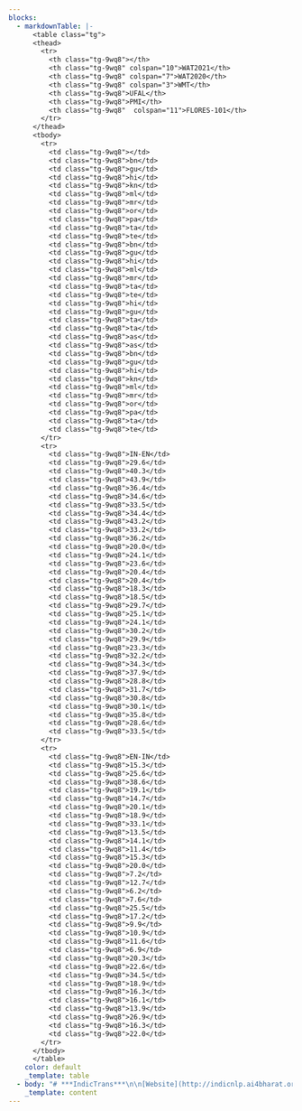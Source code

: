```yaml
---
blocks:
  - markdownTable: |-
      <table class="tg">
      <thead>
        <tr>
          <th class="tg-9wq8"></th>
          <th class="tg-9wq8" colspan="10">WAT2021</th>
          <th class="tg-9wq8" colspan="7">WAT2020</th>
          <th class="tg-9wq8" colspan="3">WMT</th>
          <th class="tg-9wq8">UFAL</th>
          <th class="tg-9wq8">PMI</th>
          <th class="tg-9wq8"  colspan="11">FLORES-101</th>
        </tr>
      </thead>
      <tbody>
        <tr>
          <td class="tg-9wq8"></td>
          <td class="tg-9wq8">bn</td>
          <td class="tg-9wq8">gu</td>
          <td class="tg-9wq8">hi</td>
          <td class="tg-9wq8">kn</td>
          <td class="tg-9wq8">ml</td>
          <td class="tg-9wq8">mr</td>
          <td class="tg-9wq8">or</td>
          <td class="tg-9wq8">pa</td>
          <td class="tg-9wq8">ta</td>
          <td class="tg-9wq8">te</td>
          <td class="tg-9wq8">bn</td>
          <td class="tg-9wq8">gu</td>
          <td class="tg-9wq8">hi</td>
          <td class="tg-9wq8">ml</td>
          <td class="tg-9wq8">mr</td>
          <td class="tg-9wq8">ta</td>
          <td class="tg-9wq8">te</td>
          <td class="tg-9wq8">hi</td>
          <td class="tg-9wq8">gu</td>
          <td class="tg-9wq8">ta</td>
          <td class="tg-9wq8">ta</td>
          <td class="tg-9wq8">as</td>
          <td class="tg-9wq8">as</td>
          <td class="tg-9wq8">bn</td>
          <td class="tg-9wq8">gu</td>
          <td class="tg-9wq8">hi</td>
          <td class="tg-9wq8">kn</td>
          <td class="tg-9wq8">ml</td>
          <td class="tg-9wq8">mr</td>
          <td class="tg-9wq8">or</td>
          <td class="tg-9wq8">pa</td>
          <td class="tg-9wq8">ta</td>
          <td class="tg-9wq8">te</td>
        </tr>
        <tr>
          <td class="tg-9wq8">IN-EN</td>
          <td class="tg-9wq8">29.6</td>
          <td class="tg-9wq8">40.3</td>
          <td class="tg-9wq8">43.9</td>
          <td class="tg-9wq8">36.4</td>
          <td class="tg-9wq8">34.6</td>
          <td class="tg-9wq8">33.5</td>
          <td class="tg-9wq8">34.4</td>
          <td class="tg-9wq8">43.2</td>
          <td class="tg-9wq8">33.2</td>
          <td class="tg-9wq8">36.2</td>
          <td class="tg-9wq8">20.0</td>
          <td class="tg-9wq8">24.1</td>
          <td class="tg-9wq8">23.6</td>
          <td class="tg-9wq8">20.4</td>
          <td class="tg-9wq8">20.4</td>
          <td class="tg-9wq8">18.3</td>
          <td class="tg-9wq8">18.5</td>
          <td class="tg-9wq8">29.7</td>
          <td class="tg-9wq8">25.1</td>
          <td class="tg-9wq8">24.1</td>
          <td class="tg-9wq8">30.2</td>
          <td class="tg-9wq8">29.9</td>
          <td class="tg-9wq8">23.3</td>
          <td class="tg-9wq8">32.2</td>
          <td class="tg-9wq8">34.3</td>
          <td class="tg-9wq8">37.9</td>
          <td class="tg-9wq8">28.8</td>
          <td class="tg-9wq8">31.7</td>
          <td class="tg-9wq8">30.8</td>
          <td class="tg-9wq8">30.1</td>
          <td class="tg-9wq8">35.8</td>
          <td class="tg-9wq8">28.6</td>
          <td class="tg-9wq8">33.5</td>
        </tr>
        <tr>
          <td class="tg-9wq8">EN-IN</td>
          <td class="tg-9wq8">15.3</td>
          <td class="tg-9wq8">25.6</td>
          <td class="tg-9wq8">38.6</td>
          <td class="tg-9wq8">19.1</td>
          <td class="tg-9wq8">14.7</td>
          <td class="tg-9wq8">20.1</td>
          <td class="tg-9wq8">18.9</td>
          <td class="tg-9wq8">33.1</td>
          <td class="tg-9wq8">13.5</td>
          <td class="tg-9wq8">14.1</td>
          <td class="tg-9wq8">11.4</td>
          <td class="tg-9wq8">15.3</td>
          <td class="tg-9wq8">20.0</td>
          <td class="tg-9wq8">7.2</td>
          <td class="tg-9wq8">12.7</td>
          <td class="tg-9wq8">6.2</td>
          <td class="tg-9wq8">7.6</td>
          <td class="tg-9wq8">25.5</td>
          <td class="tg-9wq8">17.2</td>
          <td class="tg-9wq8">9.9</td>
          <td class="tg-9wq8">10.9</td>
          <td class="tg-9wq8">11.6</td>
          <td class="tg-9wq8">6.9</td>
          <td class="tg-9wq8">20.3</td>
          <td class="tg-9wq8">22.6</td>
          <td class="tg-9wq8">34.5</td>
          <td class="tg-9wq8">18.9</td>
          <td class="tg-9wq8">16.3</td>
          <td class="tg-9wq8">16.1</td>
          <td class="tg-9wq8">13.9</td>
          <td class="tg-9wq8">26.9</td>
          <td class="tg-9wq8">16.3</td>
          <td class="tg-9wq8">22.0</td>
        </tr>
      </tbody>
      </table>
    color: default
    _template: table
  - body: "# ***IndicTrans***\n\n[Website](http://indicnlp.ai4bharat.org/samanantar)\_|\_[Paper](https://arxiv.org/abs/2104.05596)\_|\_[Video](https://youtu.be/QwYPOd1eBtQ?t=383)\n\n**IndicTrans**\_is a Transformer-4x ( ~434M ) multilingual NMT model trained on\_[Samanantar](https://indicnlp.ai4bharat.org/samanantar)\_dataset which is the largest publicly available parallel corpora collection for Indic languages at the time of writing ( 14 April 2021 ). It is a single script model i.e we convert all the Indic data to the Devanagari script which allows for\_***better lexical sharing between languages for transfer learning, prevents fragmentation of the subword vocabulary between Indic languages and allows using a smaller subword vocabulary***. We currently release two models - Indic to English and English to Indic and support the following 11 indic languages:\n\nAssamese (as)Hindi (hi)Marathi (mr)Tamil (ta)Bengali (bn)Kannada (kn)Odia (or)Telugu (te)Gujarati (gu)Malayalam (ml)Punjabi (pa)\n\n### Benchmarks\n\nWe evaluate IndicTrans model on a\_[WAT2021](http://lotus.kuee.kyoto-u.ac.jp/WAT/WAT2021/),\_[WAT2020](https://lotus.kuee.kyoto-u.ac.jp/WAT/WAT2020/), WMT (2014, 2019, 2020),\_[UFAL](https://ufal.mff.cuni.cz/~ramasamy/parallel/html),\_[PMI](https://data.statmt.org/pmindia)\_(subset of the PMIndia dataest created by us for Assamese) and\_[FLORES](https://github.com/facebookresearch/flores)\_benchmarks. It outperforms all publicly available open source models. It also outperforms commercial systems like Google, Bing translate on most datasets and performs competitively on Flores. Here are the results that we obtain:\n\n**WAT2021WAT2020WMTUFALPMIFLORES-101**bnguhiknmlmrorpatatebnguhimlmrtatehigutataasasbnguhiknmlmrorpatateIN-EN29.640.343.936.434.633.534.443.233.236.220.024.123.620.420.418.318.529.725.124.130.229.923.332.234.337.928.831.730.830.135.828.633.5EN-IN15.325.638.619.114.720.118.933.113.514.111.415.320.07.212.76.27.625.517.29.910.911.66.920.322.634.518.916.316.113.926.916.322.0\n\n## Updates\n\nClick to expand\n\n## Table of contents\n\n*   [Updates](https://github.com/AI4Bharat/indicTrans/blob/main/README.md#updates)\n*   [Table of contents](https://github.com/AI4Bharat/indicTrans/blob/main/README.md#table-of-contents)\n*   [Resources](https://github.com/AI4Bharat/indicTrans/blob/main/README.md#resources)\n    *   [Try out model online (Huggingface spaces)](https://github.com/AI4Bharat/indicTrans/blob/main/README.md#try-out-model-online-huggingface-spaces)\n    *   [Download model](https://github.com/AI4Bharat/indicTrans/blob/main/README.md#download-model)\n    *   [Using hosted APIs](https://github.com/AI4Bharat/indicTrans/blob/main/README.md#using-hosted-apis)\n        *   [Sample screenshot of translate\\_sentence POST request](https://github.com/AI4Bharat/indicTrans/blob/main/README.md#sample-screenshot-of-translate\\_sentence-post-request)\n    *   [Accessing on ULCA](https://github.com/AI4Bharat/indicTrans/blob/main/README.md#accessing-on-ulca)\n*   [Running Inference](https://github.com/AI4Bharat/indicTrans/blob/main/README.md#running-inference)\n    *   [Command line interface](https://github.com/AI4Bharat/indicTrans/blob/main/README.md#command-line-interface)\n    *   [Python Inference](https://github.com/AI4Bharat/indicTrans/blob/main/README.md#python-inference)\n*   [Training model](https://github.com/AI4Bharat/indicTrans/blob/main/README.md#training-model)\n    *   [Setting up your environment](https://github.com/AI4Bharat/indicTrans/blob/main/README.md#setting-up-your-environment)\n    *   [Details of models and hyperparameters](https://github.com/AI4Bharat/indicTrans/blob/main/README.md#details-of-models-and-hyperparameters)\n    *   [Training procedure and code](https://github.com/AI4Bharat/indicTrans/blob/main/README.md#training-procedure-and-code)\n    *   [WandB plots](https://github.com/AI4Bharat/indicTrans/blob/main/README.md#wandb-plots)\n    *   [Evaluating trained model](https://github.com/AI4Bharat/indicTrans/blob/main/README.md#evaluating-trained-model)\n    *   [Detailed benchmarking results](https://github.com/AI4Bharat/indicTrans/blob/main/README.md#detailed-benchmarking-results)\n*   [Finetuning model on your data](https://github.com/AI4Bharat/indicTrans/blob/main/README.md#finetuning-model-on-your-data)\n*   [License](https://github.com/AI4Bharat/indicTrans/blob/main/README.md#license)\n*   [Contributors](https://github.com/AI4Bharat/indicTrans/blob/main/README.md#contributors)\n*   [Contact](https://github.com/AI4Bharat/indicTrans/blob/main/README.md#contact)\n*   [Acknowledgements](https://github.com/AI4Bharat/indicTrans/blob/main/README.md#acknowledgements)\n\n## Resources\n\n### Try out model online (Huggingface spaces)\n\n*   [IndicTrans Indic2English](https://huggingface.co/spaces/ai4bharat/IndicTrans-Indic2English)\n*   [IndicTrans English2Indic](https://huggingface.co/spaces/ai4bharat/IndicTrans-English2Indic)\n\n### Download model\n\nIndic to English:\_[v0.3](https://storage.googleapis.com/samanantar-public/V0.3/models/indic-en.zip)\n\nEnglish to Indic:\_[v0.3](https://storage.googleapis.com/samanantar-public/V0.3/models/en-indic.zip)\n\nIndic to Indic:\_[v0.3](https://storage.googleapis.com/samanantar-public/V0.3/models/m2m.zip)\n\n[Mirror links](https://indicnlp.ai4bharat.org/indic-trans/#mirror-links)\_for the IndicTrans models\n\n### Using hosted APIs\n\nClick to expand\n\nRefer to this colab notebook on how to use python to hit the API endpoints-->\_\n\n### Accessing on ULCA\n\nYou can try out our models at\_[ULCA](https://bhashini.gov.in/ulca/model/explore-models)\_and filter for IndicTrans models.\n\n## Running Inference\n\n### Command line interface\n\nThe model is trained on single sentences and hence, users need to split parapgraphs to sentences before running the translation when using our command line interface (The python interface has\_`translate_paragraph`\_method to handle multi sentence translations).\n\nNote: IndicTrans is trained with a max sequence length of\_**200**\_tokens (subwords). If your sentence is too long (> 200 tokens), the sentence will be truncated to 200 tokens before translation.\n\nHere is an example snippet to split paragraphs into sentences for English and Indic languages supported by our model:\n\n```\n# install these libraries\r\n# pip install mosestokenizer\r\n# pip install indic-nlp-library\r\n\r\nfrom mosestokenizer import *\r\nfrom indicnlp.tokenize import sentence_tokenize\r\n\r\nINDIC = [\"as\", \"bn\", \"gu\", \"hi\", \"kn\", \"ml\", \"mr\", \"or\", \"pa\", \"ta\", \"te\"]\r\n\r\ndef split_sentences(paragraph, language):\r\n    if language == \"en\":\r\n        with MosesSentenceSplitter(language) as splitter:\r\n            return splitter([paragraph])\r\n    elif language in INDIC:\r\n        return sentence_tokenize.sentence_split(paragraph, lang=language)\r\n\r\nsplit_sentences(\"\"\"COVID-19 is caused by infection with the severe acute respiratory\r\nsyndrome coronavirus 2 (SARS-CoV-2) virus strain. The disease is mainly transmitted via the respiratory\r\nroute when people inhale droplets and particles that infected people release as they breathe, talk, cough, sneeze, or sing. \"\"\", language='en')\r\n\r\n>> ['COVID-19 is caused by infection with the severe acute respiratory syndrome coronavirus 2 (SARS-CoV-2) virus strain.',\r\n 'The disease is mainly transmitted via the respiratory route when people inhale droplets and particles that infected people release as they breathe, talk, cough, sneeze, or sing.']\r\n\r\nsplit_sentences(\"\"\"இத்தொற்றுநோய் உலகளாவிய சமூக மற்றும் பொருளாதார சீர்குலைவை ஏற்படுத்தியுள்ளது.இதனால் பெரும் பொருளாதார மந்தநிலைக்குப் பின்னர் உலகளவில் மிகப்பெரிய மந்தநிலை ஏற்பட்டுள்ளது. இது விளையாட்டு,மத, அரசியல் மற்றும் கலாச்சார நிகழ்வுகளை ஒத்திவைக்க அல்லது ரத்து செய்ய வழிவகுத்தது.\r\nஅச்சம் காரணமாக முகக்கவசம், கிருமிநாசினி உள்ளிட்ட பொருட்களை அதிக நபர்கள் வாங்கியதால் விநியோகப் பற்றாக்குறை ஏற்பட்டது.\"\"\",\r\n language='ta')\r\n\r\n>> ['இத்தொற்றுநோய் உலகளாவிய சமூக மற்றும் பொருளாதார சீர்குலைவை ஏற்படுத்தியுள்ளது.',\r\n 'இதனால் பெரும் பொருளாதார மந்தநிலைக்குப் பின்னர் உலகளவில் மிகப்பெரிய மந்தநிலை ஏற்பட்டுள்ளது.',\r\n 'இது விளையாட்டு,மத, அரசியல் மற்றும் கலாச்சார நிகழ்வுகளை ஒத்திவைக்க அல்லது ரத்து செய்ய வழிவகுத்தது.',\r\n 'அச்சம் காரணமாக முகக்கவசம், கிருமிநாசினி உள்ளிட்ட பொருட்களை அதிக நபர்கள் வாங்கியதால் விநியோகப் பற்றாக்குறை ஏற்பட்டது.']\r\n\n```\n\nFollow the colab notebook to setup the environment, download the trained\_*IndicTrans*\_models and translating your own text.\n\nColab notebook for command line inference -->\_\n\n### Python Inference\n\nColab notebook for python inference -->\_\n\nThe python interface is useful in case you want to reuse the model for multiple translations and do not want to reinitialize the model each time\n\n## Training model\n\n### Setting up your environment\n\nClick to expand\n\n### Details of models and hyperparameters\n\n*   Architechture: IndicTrans uses 6 encoder and decoder layers, input embeddings of size 1536 with 16 attention heads and feedforward dimension of 4096 with total number of parameters of 434M\n*   Loss: Cross entropy loss\n*   Optimizer: Adam\n*   Label Smoothing: 0.1\n*   Gradient clipping: 1.0\n*   Learning rate: 5e-4\n*   Warmup\\_steps: 4000\n\nPlease refer to section 4, 5 of our\_[paper](https://arxiv.org/ftp/arxiv/papers/2104/2104.05596.pdf)\_for more details on training/experimental setup.\n\n### Training procedure and code\n\nThe high level steps we follow for training are as follows:\n\nOrganize the traning data as en-X folders where each folder has two text files containing parallel data for en-X lang pair.\n\n```\n# final_data\r\n# ├── en-as\r\n# │   ├── train.as\r\n# │   └── train.en\r\n# ├── en-bn\r\n# │   ├── train.bn\r\n# │   └── train.en\r\n# ├── en-gu\r\n# │   ├── train.en\r\n# │   └── train.gu\r\n# ├── en-hi\r\n# │   ├── train.en\r\n# │   └── train.hi\r\n# ├── en-kn\r\n# │   ├── train.en\r\n# │   └── train.kn\r\n# ├── ....\n```\n\nOrganize the developement set and test set of multiple benchmarks as follows:\n\n```\n<all devtest dir>\r\n├──<benchmark 1>\r\n|    ├── en-as\r\n|    ├── en-bn\r\n|    ├── en-gu\r\n|    └── en-hi\r\n|        ├── test.en\r\n|        ├── test.en\r\n|        ├── dev.en\r\n|        └── dev.hi\r\n├──<benchmark 2>\r\n|\r\n...\n```\n\nRemoving dev and test set overlaps from training data Refer to \"Training Data\" subsection in section 4 of our\_[paper](https://arxiv.org/ftp/arxiv/papers/2104/2104.05596.pdf)\_for more details on how we use a strict overlap removal method.\n\n```\npython3 remove_train_devtest_overlaps.py <train_data_dir> <all devtest dir>\r\n^ if you are only training for en-x\r\n\r\npython3 remove_train_devtest_overlaps.py <train_data_dir> <all devtest dir> true\r\n^ if you are training many2many model\n```\n\nPrepare the experiment folder and create the binarized data required for fairseq\n\n```\n<exp dir>             # named like indic-en-exp for indic-en training or en-indic-exp for en-indic training\r\n├──<devtest>\r\n    └── all\r\n        ├── en-as\r\n            ├── dev.en      # merge all en files for en-as dev sets\r\n            ├── dev.as      # merge all as files for en-as dev sets\r\n            ├── test.en     # merge all en files for en-as test sets\r\n            └── test.as     # merge all as files for en-as test sets\r\n        ├── en-bn\r\n        ├── en-gu\r\n        ├── ...\r\n        └── en-hi\r\n   ├── en-as\r\n   ├── en-bn\r\n   ├── ...\r\n   └── en-te\r\n        ├── train.en      # merged en train set for en-te with all devtest overlaps removed\r\n        └── train.te      # merged te train set for en-te with all devtest overlaps removed\r\n\r\n# Using exp dir, prepare the training data as required for Fairseq using prepare_data_joint_training.sh\r\n\r\n# prepare_data_joint_training.sh takes exp dir, src_lang, tgt_lang as input\r\n# This does preprocessing, building vocab, binarization for joint training\r\n\r\n# Creating the vocabulary will take a while if the dataset is huge. To make it faster, run it on a multicore system\r\nbash prepare_data_joint_training.sh '../indic-en-exp' 'indic' 'en'\n```\n\nStart training with fairseq-train command. Please refer to\_[fairseq documentaion](https://fairseq.readthedocs.io/en/latest/command\\_line\\_tools.html)\_to know more about each of these options\n\n```\n# some notable args:\r\n# --max-updates         -> maximum update steps the model will be trained for\r\n# --arch=transformer_4x -> we use a custom transformer model and name it transformer_4x (4 times the parameter size of transformer  base)\r\n# --user_dir            -> we define the custom transformer arch in model_configs folder and pass it as an argument to user_dir for fairseq to register this architechture\r\n# --lr                  -> learning rate. From our limited experiments, we find that lower learning rates like 3e-5 works best for finetuning.\r\n# --max_tokens          -> this is max tokens per batch. You should limit to lower values if you get oom errors.\r\n# --update-freq         -> gradient accumulation steps\r\n\r\nfairseq-train ../indic-en-exp/final_bin \\\r\n--max-source-positions=210 \\\r\n--max-target-positions=210 \\\r\n--max-update=<max_updates> \\\r\n--save-interval=1 \\\r\n--arch=transformer_4x \\\r\n--criterion=label_smoothed_cross_entropy \\\r\n--source-lang=SRC \\\r\n--lr-scheduler=inverse_sqrt \\\r\n--target-lang=TGT \\\r\n--label-smoothing=0.1 \\\r\n--optimizer adam \\\r\n--adam-betas \"(0.9, 0.98)\" \\\r\n--clip-norm 1.0 \\\r\n--warmup-init-lr 1e-07 \\\r\n--lr 0.0005 \\\r\n--warmup-updates 4000 \\\r\n--dropout 0.2 \\\r\n--save-dir ../indic-en-exp/model \\\r\n--keep-last-epochs 5 \\\r\n--patience 5 \\\r\n--skip-invalid-size-inputs-valid-test \\\r\n--fp16 \\\r\n--user-dir model_configs \\\r\n--wandb-project <wandb_project_name> \\\r\n--update-freq=<grad_accumulation_steps> \\\r\n--distributed-world-size <num_gpus> \\\r\n--max-tokens <max_tokens_in_a_batch>\r\n\n```\n\nThe above steps are further documented in our colab notebook\n\nPlease refer to this\_[issue](https://github.com/AI4Bharat/indicTrans/issues/23)\_to see discussion of our training hyperparameters.\n\n### WandB plots\n\n[IndicTrans en-indic model](https://wandb.ai/ai4b-anuvaad/indictrans4x-en-indic)\n\n[IndicTrans indic-en model](https://wandb.ai/ai4b-anuvaad/indictrans4x-indic-en)\n\n### Evaluating trained model\n\nThe trained model will get saved in the experiment directory. It will have the following files:\n\n```\n en-indic/                              # en to indic experiment directory\r\n ├── final_bin                          # contains fairseq dictionaries\r\n │   ├── dict.SRC.txt\r\n │   └── dict.TGT.txt\r\n ├── model                              # contains model checkpoint(s)\r\n │   └── checkpoint_best.pt\r\n └── vocab                              # contains bpes for src and tgt (since we train seperate vocabularies) generated with subword_nmt\r\n     ├── bpe_codes.32k.SRC\r\n     ├── bpe_codes.32k.TGT\r\n     ├── vocab.SRC\r\n     └── vocab.TGT\n```\n\nTo test the models after training, you can use\_`joint_translate.sh`\_to get output predictions and\_`compute_bleu.sh`\_to compute bleu scores.\n\n```\n# joint_translate takes src_file, output_fname, src_lang, tgt_lang, model_folder as inputs\r\n# src_file -> input text file to be translated\r\n# output_fname -> name of the output file (will get created) containing the model predictions\r\n# src_lang -> source lang code of the input text ( in this case we are using en-indic model and hence src_lang would be 'en')\r\n# tgt_lang -> target lang code of the input text ( tgt lang for en-indic model would be any of the 11 indic langs we trained on:\r\n#              as, bn, hi, gu, kn, ml, mr, or, pa, ta, te)\r\n# supported languages are:\r\n#              as - assamese, bn - bengali, gu - gujarathi, hi - hindi, kn - kannada,\r\n#              ml - malayalam, mr - marathi, or - oriya, pa - punjabi, ta - tamil, te - telugu\r\n\r\n# model_folder -> the directory containing the model and the vocab files ( the model is stored in exp_dir/model)\r\n\r\n\r\n\r\n# here we are translating the english sentences to hindi and model_folder contains the model checkpoint\r\nbash joint_translate.sh <path to test.en> en_hi_outputs.txt 'en' 'hi' model_folder\r\n\r\n# to compute bleu scores for the predicitions with a reference file, use the following command\r\n# arguments:\r\n# pred_fname: file that contains model predictions\r\n# ref_fname: file that contains references\r\n# src_lang and tgt_lang : the source and target language\r\n\r\nbash compute_bleu.sh en_hi_outputs.txt <path to test.hi reference file> 'en' 'hi'\r\n\n```\n\n### Detailed benchmarking results\n\nRefer to\_[Benchmarks](https://github.com/AI4Bharat/indicTrans/blob/main/README.md#benchmarks)\_for results of IndicTrans model on various benchmarks. Please refer to table 6,7 of our\_[paper](https://arxiv.org/ftp/arxiv/papers/2104/2104.05596.pdf)\_for comparison with other open source and commercial models and section 6 for detailed discussion of the results\n\n## Finetuning model on your data\n\nThe high level steps for finetuning on your own dataset are:\n\nOrganize the traning data as en-X folders where each folder has two text files containing parallel data for en-X lang pair.\n\n```\n# final_data\r\n# ├── en-as\r\n# │   ├── train.as\r\n# │   └── train.en\r\n# ├── en-bn\r\n# │   ├── train.bn\r\n# │   └── train.en\r\n# ├── en-gu\r\n# │   ├── train.en\r\n# │   └── train.gu\r\n# ├── en-hi\r\n# │   ├── train.en\r\n# │   └── train.hi\r\n# ├── en-kn\r\n# │   ├── train.en\r\n# │   └── train.kn\r\n# ├── ....\r\n\n```\n\nOrganize the developement set and test set of multiple benchmarks as follows:\n\n```\n<all devtest dir>\r\n├──<benchmark 1>\r\n|    ├── en-as\r\n|    ├── en-bn\r\n|    ├── en-gu\r\n|    └── en-hi\r\n|        ├── test.en\r\n|        ├── test.en\r\n|        ├── dev.en\r\n|        └── dev.hi\r\n├──<benchmark 2>\r\n|\r\n...\n```\n\nRemoving dev and test set overlaps from training data Refer to \"Training Data\" subsection in section 4 of our\_[paper](https://arxiv.org/ftp/arxiv/papers/2104/2104.05596.pdf)\_for more details on how we use a strict overlap removal method.\n\n```\npython3 remove_train_devtest_overlaps.py <train_data_dir> <all devtest dir>\r\n^ if you are only training for en-x\r\n\r\npython3 remove_train_devtest_overlaps.py <train_data_dir> <all devtest dir> true\r\n^ if you are training many2many model\n```\n\nAfter removing the dev and test set overlaps, you can move the train files and benchmark files (refer to colab notebook below for more details) to the experiment directory. This will have the trained checkpoint and the following structure:\n\n```\n# prepare the experiment folder\r\n\r\n <exp dir>                              # experiment directory\r\n ├── final_bin                          # contains fairseq dictionaries which we will use to binarize the new finetuning data\r\n │   ├── dict.SRC.txt\r\n │   └── dict.TGT.txt\r\n ├── model                              # contains model checkpoint(s)\r\n │   └── checkpoint_best.pt\r\n └── vocab                              # contains bpes for src and tgt (since we train seperate vocabularies) generated with subword_nmt\r\n     ├── bpe_codes.32k.SRC\r\n     ├── bpe_codes.32k.TGT\r\n     ├── vocab.SRC\r\n     └── vocab.TGT\r\n\r\n# We will use fairseq-train to finetune the model:\r\n\r\n\r\n# some notable args:\r\n# --max-update=1000     -> for this example, to demonstrate how to finetune we are only training for 1000 steps. You should increase this when finetuning\r\n# --arch=transformer_4x -> we use a custom transformer model and name it transformer_4x (4 times the parameter size of transformer  base)\r\n# --user_dir            -> we define the custom transformer arch in model_configs folder and pass it as an argument to user_dir for fairseq to register this architechture\r\n# --lr                  -> learning rate. From our limited experiments, we find that lower learning rates like 3e-5 works best for finetuning.\r\n# --restore-file        -> reload the pretrained checkpoint and start training from here (change this path for indic-en. Currently its is set to en-indic)\r\n# --reset-*             -> reset and not use lr scheduler, dataloader, optimizer etc of the older checkpoint\r\n# --max_tokns           -> this is max tokens per batch\r\n\r\n\r\nfairseq-train <exp_dir>/final_bin \\\r\n--max-source-positions=210 \\\r\n--max-target-positions=210 \\\r\n--max-update=1000 \\\r\n--save-interval=1 \\\r\n--arch=transformer_4x \\\r\n--criterion=label_smoothed_cross_entropy \\\r\n--source-lang=SRC \\\r\n--lr-scheduler=inverse_sqrt \\\r\n--target-lang=TGT \\\r\n--label-smoothing=0.1 \\\r\n--optimizer adam \\\r\n--adam-betas \"(0.9, 0.98)\" \\\r\n--clip-norm 1.0 \\\r\n--warmup-init-lr 1e-07 \\\r\n--warmup-updates 4000 \\\r\n--dropout 0.2 \\\r\n--tensorboard-logdir <exp_dir>/tensorboard-wandb \\\r\n--save-dir <exp_dir>/model \\\r\n--keep-last-epochs 5 \\\r\n--patience 5 \\\r\n--skip-invalid-size-inputs-valid-test \\\r\n--fp16 \\\r\n--user-dir model_configs \\\r\n--update-freq=2 \\\r\n--distributed-world-size 1 \\\r\n--max-tokens 256 \\\r\n--lr 3e-5 \\\r\n--restore-file <checkpoint exp_dir>/model/checkpoint_best.pt \\\r\n--reset-lr-scheduler \\\r\n--reset-meters \\\r\n--reset-dataloader \\\r\n--reset-optimizer\n```\n\nThe above steps (setup the environment, download the trained\_*IndicTrans*\_models and prepare your custom dataset for funetuning) are further documented in our colab notebook\_\n\nPlease refer to this\_[issue](https://github.com/AI4Bharat/indicTrans/issues/9)\_for some tips on finetuning.\n\n**Note**: Since this is a big model (400M params), you might not be able to train with reasonable batch sizes in the free google Colab account. We are planning to release smaller models (after pruning / distallation) soon.\n\n## Folder Structure\n\n```\n\r\nIndicTrans\r\n│   .gitignore\r\n│   apply_bpe_traindevtest_notag.sh         # apply bpe for joint vocab (Train, dev and test)\r\n│   apply_single_bpe_traindevtest_notag.sh  # apply bpe for seperate vocab   (Train, dev and test)\r\n│   binarize_training_exp.sh                # binarize the training data after preprocessing for fairseq-training\r\n│   compute_bleu.sh                         # Compute blue scores with postprocessing after translating with `joint_translate.sh`\r\n│   indictrans_fairseq_inference.ipynb      # colab example to show how to use model for inference\r\n│   indicTrans_Finetuning.ipynb             # colab example to show how to use model for finetuning on custom domain data\r\n│   joint_translate.sh                      # used for inference (see colab inference notebook for more details on usage)\r\n│   learn_bpe.sh                            # learning joint bpe on preprocessed text\r\n│   learn_single_bpe.sh                     # learning seperate bpe on preprocessed text\r\n│   LICENSE\r\n│   prepare_data.sh                         # prepare data given an experiment dir (this does preprocessing,\r\n│                                           # building vocab, binarization ) for bilingual training\r\n│   prepare_data_joint_training.sh          # prepare data given an experiment dir (this does preprocessing,\r\n│                                           # building vocab, binarization ) for joint training\r\n│   README.md\r\n│\r\n├───legacy                                  # old unused scripts\r\n├───model_configs                           # custom model configrations are stored here\r\n│       custom_transformer.py               # contains custom 4x transformer models\r\n│       __init__.py\r\n├───inference\r\n│       custom_interactive.py               # for python wrapper around fairseq-interactive\r\n│       engine.py                           # python interface for model inference\r\n└───scripts                                 # stores python scripts that are used by other bash scripts\r\n    │   add_joint_tags_translate.py         # add lang tags to the processed training data for bilingual training\r\n    │   add_tags_translate.py               # add lang tags to the processed training data for joint training\r\n    │   clean_vocab.py                      # clean vocabulary after building with subword_nmt\r\n    │   concat_joint_data.py                # concatenates lang pair data and creates text files to keep track\r\n    │                                       # of number of lines in each lang pair.\r\n    │   extract_non_english_pairs.py        # Mining Indic to Indic pairs from english centric corpus\r\n    │   postprocess_translate.py            # Postprocesses translations\r\n    │   preprocess_translate.py             # Preprocess translations and for script conversion (from indic to devnagiri)\r\n    │   remove_large_sentences.py           # to remove large sentences from training data\r\n    └───remove_train_devtest_overlaps.py    # Finds and removes overlaped data of train with dev and test sets\r\n\n```\n\n## Citing our work\n\nIf you are using any of the resources, please cite the following article:\n\n```\n@article{10.1162/tacl_a_00452,\r\n    author = {Ramesh, Gowtham and Doddapaneni, Sumanth and Bheemaraj, Aravinth and Jobanputra, Mayank and AK, Raghavan and Sharma, Ajitesh and Sahoo, Sujit and Diddee, Harshita and J, Mahalakshmi and Kakwani, Divyanshu and Kumar, Navneet and Pradeep, Aswin and Nagaraj, Srihari and Deepak, Kumar and Raghavan, Vivek and Kunchukuttan, Anoop and Kumar, Pratyush and Khapra, Mitesh Shantadevi},\r\n    title = \"{Samanantar: The Largest Publicly Available Parallel Corpora Collection for 11 Indic Languages}\",\r\n    journal = {Transactions of the Association for Computational Linguistics},\r\n    volume = {10},\r\n    pages = {145-162},\r\n    year = {2022},\r\n    month = {02},\r\n    abstract = \"{We present Samanantar, the largest publicly available parallel corpora collection for Indic languages. The collection contains a total of 49.7 million sentence pairs between English and 11 Indic languages (from two language families). Specifically, we compile 12.4 million sentence pairs from existing, publicly available parallel corpora, and additionally mine 37.4 million sentence pairs from the Web, resulting in a 4× increase. We mine the parallel sentences from the Web by combining many corpora, tools, and methods: (a) Web-crawled monolingual corpora, (b) document OCR for extracting sentences from scanned documents, (c) multilingual representation models for aligning sentences, and (d) approximate nearest neighbor search for searching in a large collection of sentences. Human evaluation of samples from the newly mined corpora validate the high quality of the parallel sentences across 11 languages. Further, we extract 83.4 million sentence\r\n                    pairs between all 55 Indic language pairs from the English-centric parallel corpus using English as the pivot language. We trained multilingual NMT models spanning all these languages on Samanantar which outperform existing models and baselines on publicly available benchmarks, such as FLORES, establishing the utility of Samanantar. Our data and models are available publicly at Samanantar and we hope they will help advance research in NMT and multilingual NLP for Indic languages.}\",\r\n    issn = {2307-387X},\r\n    doi = {10.1162/tacl_a_00452},\r\n    url = {https://doi.org/10.1162/tacl\\_a\\_00452},\r\n    eprint = {https://direct.mit.edu/tacl/article-pdf/doi/10.1162/tacl\\_a\\_00452/1987010/tacl\\_a\\_00452.pdf},\r\n}\r\n\n```\n\nWe would like to hear from you if:\n\n*   You are using our resources. Please let us know how you are putting these resources to use.\n*   You have any feedback on these resources.\n\n## License\n\nThe IndicTrans code (and models) are released under the MIT License.\n\n## Contributors\n\n*   Gowtham Ramesh,\_([RBCDSAI](https://rbcdsai.iitm.ac.in/),\_[IITM](https://www.iitm.ac.in/))\n*   Sumanth Doddapaneni,\_([RBCDSAI](https://rbcdsai.iitm.ac.in/),\_[IITM](https://www.iitm.ac.in/))\n*   Aravinth Bheemaraj,\_([Tarento](https://www.linkedin.com/company/tarento-group/),\_[EkStep](https://ekstep.in/))\n*   Mayank Jobanputra,\_([IITM](https://www.iitm.ac.in/))\n*   Raghavan AK,\_([AI4Bharat](https://ai4bharat.org/))\n*   Ajitesh Sharma,\_([Tarento](https://www.linkedin.com/company/tarento-group/),\_[EkStep](https://ekstep.in/))\n*   Sujit Sahoo,\_([Tarento](https://www.linkedin.com/company/tarento-group/),\_[EkStep](https://ekstep.in/))\n*   Harshita Diddee,\_([AI4Bharat](https://ai4bharat.org/))\n*   Mahalakshmi J,\_([AI4Bharat](https://ai4bharat.org/))\n*   Divyanshu Kakwani,\_([IITM](https://www.iitm.ac.in/),\_[AI4Bharat](https://ai4bharat.org/))\n*   Navneet Kumar,\_([Tarento](https://www.linkedin.com/company/tarento-group/),\_[EkStep](https://ekstep.in/))\n*   Aswin Pradeep,\_([Tarento](https://www.linkedin.com/company/tarento-group/),\_[EkStep](https://ekstep.in/))\n*   Srihari, Nagaraj,\_([Tarento](https://www.linkedin.com/company/tarento-group/),\_[EkStep](https://ekstep.in/))\n*   Kumar Deepak,\_([Tarento](https://www.linkedin.com/company/tarento-group/),\_[EkStep](https://ekstep.in/))\n*   Vivek Raghavan,\_([EkStep](https://ekstep.in/))\n*   Anoop Kunchukuttan,\_([Microsoft](https://www.microsoft.com/en-in/),\_[AI4Bharat](https://ai4bharat.org/))\n*   Pratyush Kumar,\_([RBCDSAI](https://rbcdsai.iitm.ac.in/),\_[AI4Bharat](https://ai4bharat.org/),\_[IITM](https://www.iitm.ac.in/))\n*   Mitesh Shantadevi Khapra,\_([RBCDSAI](https://rbcdsai.iitm.ac.in/),\_[AI4Bharat](https://ai4bharat.org/),\_[IITM](https://www.iitm.ac.in/))\n\n## Contact\n\n*   Anoop Kunchukuttan ([anoop.kunchukuttan@gmail.com](mailto:anoop.kunchukuttan@gmail.com))\n*   Mitesh Khapra ([miteshk@cse.iitm.ac.in](mailto:miteshk@cse.iitm.ac.in))\n*   Pratyush Kumar ([pratyush@cse.iitm.ac.in](mailto:pratyush@cse.iitm.ac.in))\n\n## Acknowledgements\n\nWe would like to thank EkStep Foundation for their generous grant which helped in setting up the Centre for AI4Bharat at IIT Madras to support our students, research staff, data and computational requirements. We would like to thank The Ministry of Electronics and Information Technology (NLTM) for its grant to support the creation of datasets and models for Indian languages under its ambitions Bhashini project. We would also like to thank the Centre for Development of Advanced Computing, India (C-DAC) for providing access to the Param Siddhi supercomputer for training our models. Lastly, we would like to thank Microsoft for its grant to create datasets, tools and resources for Indian languages.\n"
    _template: content
---
```


